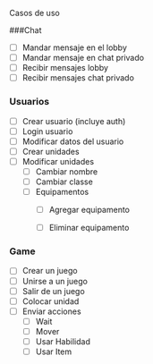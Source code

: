 Casos de uso

###Chat

- [ ]  Mandar mensaje en el lobby
- [ ]  Mandar mensaje en chat privado
- [ ]  Recibir mensajes lobby
- [ ]  Recibir mensajes chat privado

### Usuarios

- [ ] Crear usuario (incluye auth)
- [ ] Login usuario
- [ ] Modificar datos del usuario
- [ ] Crear unidades
- [ ] Modificar unidades
  - [ ] Cambiar nombre
  - [ ] Cambiar classe
  - [ ] Equipamentos
    - [ ] Agregar equipamento
    - [ ] Eliminar equipamento 


### Game

- [ ] Crear un juego
- [ ] Unirse a un juego
- [ ] Salir de un juego
- [ ] Colocar unidad
- [ ] Enviar acciones
  - [ ] Wait
  - [ ] Mover
  - [ ] Usar Habilidad
  - [ ] Usar Item
